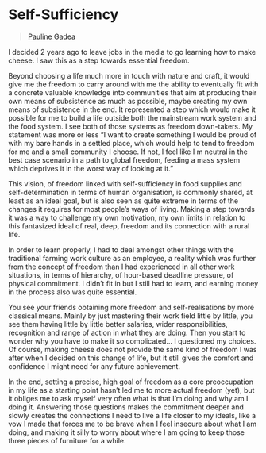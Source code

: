# Self-Sufficiency

> [Pauline Gadea](../appendix/attributions.html#pauline-gadea)

<p>I decided 2 years ago to leave jobs in the media to go learning how to
make cheese. I saw this as a step towards essential freedom.</p>

<p>Beyond choosing a life much more in touch with nature and craft, it
would give me the freedom to carry around with me the ability to
eventually fit with a concrete valuable knowledge into communities
that aim at producing their own means of subsistence as much as
possible, maybe creating my own means of subsistence in the end. It
represented a step which would make it possible for me to build a life
outside both the mainstream work system and the food system. I see
both of those systems as freedom down-takers. My statement was more or
less “I want to create something I would be proud of with my bare
hands in a settled place, which would help to tend to freedom for me
and a small community I choose. If not, I feel like I m neutral in the
best case scenario in a path to global freedom, feeding a mass system
which deprives it in the worst way of looking at it.”</p>

<p>This vision, of freedom linked with self-sufficiency in food supplies
and self-determination in terms of human organisation, is commonly
shared, at least as an ideal goal, but is also seen as quite extreme
in terms of the changes it requires for most people’s ways of
living. Making a step towards it was a way to challenge my own
motivation, my own limits in relation to this fantasized ideal of
real, deep, freedom and its connection with a rural life.</p>

<p>In order to learn properly, I had to deal amongst other things with
the traditional farming work culture as an employee, a reality which
was further from the concept of freedom than I had experienced in all
other work situations, in terms of hierarchy, of hour-based deadline
pressure, of physical commitment. I didn’t fit in but I still had to
learn, and earning money in the process also was quite essential.</p>

<p>You see your friends obtaining more freedom and self-realisations by
more classical means. Mainly by just mastering their work field little
by little, you see them having little by little better salaries, wider
responsibilities, recognition and range of action in what they are
doing. Then you start to wonder why you have to make it so
complicated... I questioned my choices. Of course, making cheese does
not provide the same kind of freedom I was after when I decided on
this change of life, but it still gives the comfort and confidence I
might need for any future achievement.</p>

<p>In the end, setting a precise, high goal of freedom as a core
preoccupation in my life as a starting point hasn’t led me to more
actual freedom (yet), but it obliges me to ask myself very often what
is that I’m doing and why am I doing it.  Answering those questions
makes the commitment deeper and slowly creates the connections I need
to live a life closer to my ideals, like a vow I made that forces me
to be brave when I feel insecure about what I am doing, and making it
silly to worry about where I am going to keep those three pieces of
furniture for a while.</p>
